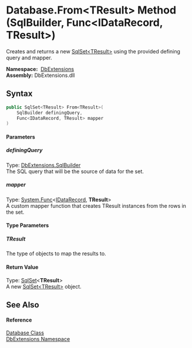 Database.From&lt;TResult> Method (SqlBuilder, Func&lt;IDataRecord, TResult>)
============================================================================
Creates and returns a new [SqlSet&lt;TResult>][1] using the provided defining query and mapper.

  **Namespace:**  [DbExtensions][2]  
  **Assembly:** DbExtensions.dll

Syntax
------

```csharp
public SqlSet<TResult> From<TResult>(
	SqlBuilder definingQuery,
	Func<IDataRecord, TResult> mapper
)

```

#### Parameters

##### *definingQuery*
Type: [DbExtensions.SqlBuilder][3]  
The SQL query that will be the source of data for the set.

##### *mapper*
Type: [System.Func][4]&lt;[IDataRecord][5], **TResult**>  
A custom mapper function that creates TResult instances from the rows in the set.

#### Type Parameters

##### *TResult*
The type of objects to map the results to.

#### Return Value
Type: [SqlSet][1]&lt;**TResult**>  
A new [SqlSet&lt;TResult>][1] object.

See Also
--------

#### Reference
[Database Class][6]  
[DbExtensions Namespace][2]  

[1]: ../SqlSet_1/README.md
[2]: ../README.md
[3]: ../SqlBuilder/README.md
[4]: http://msdn.microsoft.com/en-us/library/bb549151
[5]: http://msdn.microsoft.com/en-us/library/93wb1heh
[6]: README.md
